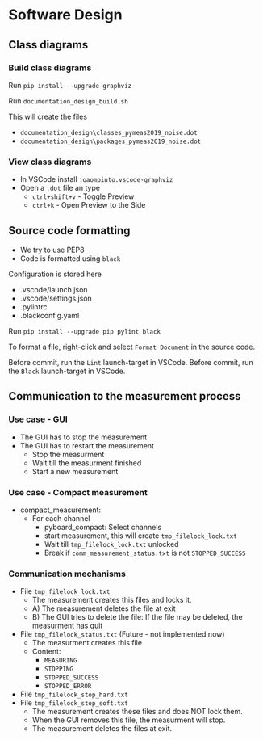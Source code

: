 # Software Design

## Class diagrams

### Build class diagrams

Run  `pip install --upgrade graphviz`

Run `documentation_design_build.sh`

This will create the files
- `documentation_design\classes_pymeas2019_noise.dot`
- `documentation_design\packages_pymeas2019_noise.dot`

### View class diagrams

- In VSCode install `joaompinto.vscode-graphviz`
- Open a `.dot` file an type
  - `ctrl+shift+v` - Toggle Preview
  - `ctrl+k` - Open Preview to the Side

## Source code formatting

- We try to use PEP8
- Code is formatted using `black`

Configuration is stored here

- .vscode/launch.json
- .vscode/settings.json
- .pylintrc
- .blackconfig.yaml

Run  `pip install --upgrade pip pylint black`

To format a file, right-click and select `Format Document` in the source code.

Before commit, run the `Lint` launch-target in VSCode.
Before commit, run the `Black` launch-target in VSCode.

## Communication to the measurement process

### Use case - GUI

- The GUI has to stop the measurement
- The GUI has to restart the measurement
  - Stop the measurment
  - Wait till the measurment finished
  - Start a new measurement

### Use case - Compact measurement
- compact_measurement:
  - For each channel
    - pyboard_compact: Select channels
    - start measurement, this will create `tmp_filelock_lock.txt`
    - Wait till `tmp_filelock_lock.txt` unlocked
    - Break if `comm_measurement_status.txt` is not `STOPPED_SUCCESS`


### Communication mechanisms

- File `tmp_filelock_lock.txt`
  - The measurement creates this files and locks it.
  - A) The measurement deletes the file at exit
  - B) The GUI tries to delete the file: If the file may be deleted, the measurment has quit
- File `tmp_filelock_status.txt` (Future - not implemented now)
  - The measurment creates this file
  - Content:
    - `MEASURING`
    - `STOPPING`
    - `STOPPED_SUCCESS`
    - `STOPPED_ERROR`
- File `tmp_filelock_stop_hard.txt`
- File `tmp_filelock_stop_soft.txt`
  - The measurement creates these files and does NOT lock them.
  - When the GUI removes this file, the measurment will stop.
  - The measurement deletes the files at exit.
